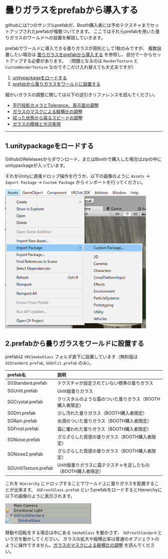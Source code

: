 # 曇りガラスをprefabから導入する

githubには1つのサンプルprefabが、Booth購入者には予めテクスチャまでセットアップされたprefabが複数ついてきます。
ここではそれらprefabを用いた曇りガラスのワールドへの設置を解説していきます。

prefabでワールドに導入できる曇りガラスが原則として1枚のみですが、
複数設置したい場合は [曇りガラスをprefabから導入する](setup_with_prefab.md) を参照し、自分で一からセットアップする必要があります。
（問題となるのは `RenderTexture` と `CustomRenderTexture` なのでそこだけ入れ替えても大丈夫ですが）

1. [unitypackageをロードする](#1unitypackageをロードする)
2. [prefabから曇りガラスをワールドに設置する](#2prefabから曇りガラスをワールドに設置する)

細かいガラスの調整に関しては以下の逆引きリファレンスを読んでください。

* [平行投影カメラとTolerance、表示面の調整](tips.md#平行投影カメラとTolerance、表示面の調整)
* [ガラスのマスクによる縦横比の調整](tips.md#ガラスのマスクによる縦横比の調整)
* [拭った状態から戻るスピードの調整](tips.md#拭った状態から戻るスピードの調整)
* [ガラスの模様と光沢表現](tips.md#ガラスの模様と光沢表現)

---

## 1.unitypackageをロードする

GithubのRelelasesからダウンロード、またはBoothで購入した場合はzipの中にunitypackageが入っています。

それをUnityに直接ドロップ操作を行うか、以下の画像のように `Assets` -> `Import Package` -> `Custom Package` からインポートを行ってください。

![import_package](images/import_package.png)

## 2.prefabから曇りガラスをワールドに設置する

prefabは `VRCSmokeGlass` フォルダ直下に設置しています（無料版は `SGStandard.prefab`, `SGUnlit.prefab` のみ）。

|prefab名|説明|
|:--|:--|
|SGStandard.prefab|テクスチャが設定されていない標準の曇りガラス|
|SGUnlit.prefab|Unlit版曇りガラス|
|SGCrystal.prefab|クリスタルのような霜のついた曇りガラス（BOOTH購入者限定）|
|SGDirt.prefab|少し汚れた曇りガラス（BOOTH購入者限定）|
|SGRain.prefab|水滴のついた曇りガラス（BOOTH購入者限定）|
|SGFrost.prefab|霜に覆われた曇りガラス（BOOTH購入者限定）|
|SGNoise.prefab|ざらざらした質感の曇りガラス（BOOTH購入者限定）|
|SGNoise2.prefab|ざらざらした質感の曇りガラス（BOOTH購入者限定）|
|SGUnlitTexture.prefab|Unlit版曇りガラスに霜テクスチャを足したもの（BOOTH購入者限定）|

これを `Hierarchy` にドロップすることでワールド上に曇りガラスを配置することが出来ます。
`SGFrostGlass.prefab` というprefabをロードするとHierarchyに以下の画像のように表示されます。

![hierarchy](images/hierarchy.png)

移動や回転をする場合は中にある `SmokeGlass` を動かさず、 `SGFrostStandard` という方を動かしてください。
ガラスの拡大や縦横比率は普通のオブジェクトのように操作できません。[ガラスのマスクによる縦横比の調整](tips.md#ガラスのマスクによる縦横比の調整) を読んでください。
